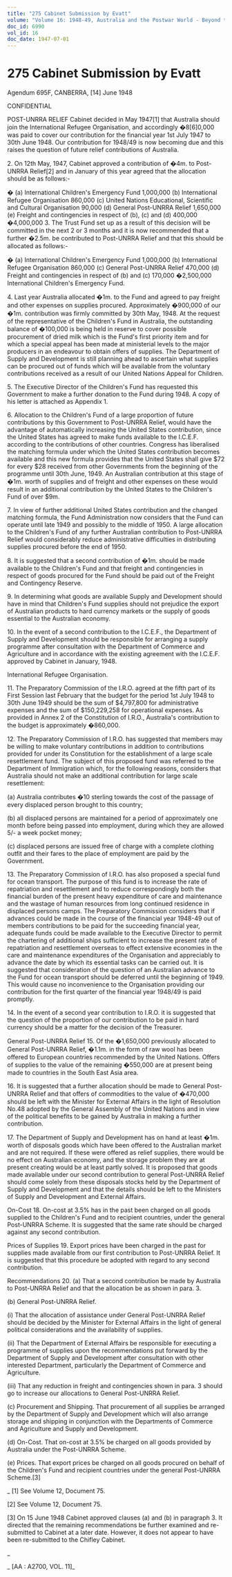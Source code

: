 ```yaml
---
title: "275 Cabinet Submission by Evatt"
volume: "Volume 16: 1948-49, Australia and the Postwar World - Beyond the Region"
doc_id: 6990
vol_id: 16
doc_date: 1947-07-01
---
```


# 275 Cabinet Submission by Evatt

Agendum 695F, CANBERRA, [14] June 1948

CONFIDENTIAL

POST-UNRRA RELIEF Cabinet decided in May 1947[1] that Australia should join the International Refugee Organisation, and accordingly �8[6]0,000 was paid to cover our contribution for the financial year 1st July 1947 to 30th June 1948. Our contribution for 1948/49 is now becoming due and this raises the question of future relief contributions of Australia.

2\. On 12th May, 1947, Cabinet approved a contribution of �4m. to Post-UNRRA Relief[2] and in January of this year agreed that the allocation should be as follows:-

� (a) International Children's Emergency Fund 1,000,000 (b) International Refugee Organisation 860,000 (c) United Nations Educational, Scientific and Cultural Organisation 90,000 (d) General Post-UNRRA Relief 1,650,000 (e) Freight and contingencies in respect of (b), (c) and (d) 400,000 �4,000,000 3. The Trust Fund set up as a result of this decision will be committed in the next 2 or 3 months and it is now recommended that a further �2.5m. be contributed to Post-UNRRA Relief and that this should be allocated as follows:-

� (a) International Children's Emergency Fund 1,000,000 (b) International Refugee Organisation 860,000 (c) General Post-UNRRA Relief 470,000 (d) Freight and contingencies in respect of (b) and (c) 170,000 �2,500,000 International Children's Emergency Fund.

4\. Last year Australia allocated �1m. to the Fund and agreed to pay freight and other expenses on supplies procured. Approximately �900,000 of our �1m. contribution was firmly committed by 30th May, 1948. At the request of the representative of the Children's Fund in Australia, the outstanding balance of �100,000 is being held in reserve to cover possible procurement of dried milk which is the Fund's first priority item and for which a special appeal has been made at ministerial levels to the major producers in an endeavour to obtain offers of supplies. The Department of Supply and Development is still planning ahead to ascertain what supplies can be procured out of funds which will be available from the voluntary contributions received as a result of our United Nations Appeal for Children.

5\. The Executive Director of the Children's Fund has requested this Government to make a further donation to the Fund during 1948. A copy of his letter is attached as Appendix 1.

6\. Allocation to the Children's Fund of a large proportion of future contributions by this Government to Post-UNRRA Relief, would have the advantage of automatically increasing the United States contribution, since the United States has agreed to make funds available to the I.C.E.F. according to the contributions of other countries. Congress has liberalised the matching formula under which the United States contribution becomes available and this new formula provides that the United States shall give $72 for every $28 received from other Governments from the beginning of the programme until 30th June, 1949. An Australian contribution at this stage of �1m. worth of supplies and of freight and other expenses on these would result in an additional contribution by the United States to the Children's Fund of over $9m.

7\. In view of further additional United States contribution and the changed matching formula, the Fund Administration now considers that the Fund can operate until late 1949 and possibly to the middle of 1950. A large allocation to the Children's Fund of any further Australian contribution to Post-UNRRA Relief would considerably reduce administrative difficulties in distributing supplies procured before the end of 1950.

8\. It is suggested that a second contribution of �1m. should be made available to the Children's Fund and that freight and contingencies in respect of goods procured for the Fund should be paid out of the Freight and Contingency Reserve.

9\. In determining what goods are available Supply and Development should have in mind that Children's Fund supplies should not prejudice the export of Australian products to hard currency markets or the supply of goods essential to the Australian economy.

10\. In the event of a second contribution to the I.C.E.F., the Department of Supply and Development should be responsible for arranging a supply programme after consultation with the Department of Commerce and Agriculture and in accordance with the existing agreement with the I.C.E.F. approved by Cabinet in January, 1948.

International Refugee Organisation.

11\. The Preparatory Commission of the I.R.O. agreed at the fifth part of its First Session last February that the budget for the period 1st July 1948 to 30th June 1949 should be the sum of $4,797,800 for administrative expenses and the sum of $150,229,258 for operational expenses. As provided in Annex 2 of the Constitution of I.R.O., Australia's contribution to the budget is approximately �860,000.

12\. The Preparatory Commission of I.R.O. has suggested that members may be willing to make voluntary contributions in addition to contributions provided for under its Constitution for the establishment of a large scale resettlement fund. The subject of this proposed fund was referred to the Department of Immigration which, for the following reasons, considers that Australia should not make an additional contribution for large scale resettlement:

(a) Australia contributes �10 sterling towards the cost of the passage of every displaced person brought to this country;

(b) all displaced persons are maintained for a period of approximately one month before being passed into employment, during which they are allowed 5/- a week pocket money;

(c) displaced persons are issued free of charge with a complete clothing outfit and their fares to the place of employment are paid by the Government.

13\. The Preparatory Commission of I.R.O. has also proposed a special fund for ocean transport. The purpose of this fund is to increase the rate of repatriation and resettlement and to reduce correspondingly both the financial burden of the present heavy expenditure of care and maintenance and the wastage of human resources from long continued residence in displaced persons camps. The Preparatory Commission considers that if advances could be made in the course of the financial year 1948-49 out of members contributions to be paid for the succeeding financial year, adequate funds could be made available to the Executive Director to permit the chartering of additional ships sufficient to increase the present rate of repatriation and resettlement overseas to effect extensive economies in the care and maintenance expenditures of the Organisation and appreciably to advance the date by which its essential tasks can be carried out. It is suggested that consideration of the question of an Australian advance to the Fund for ocean transport should be deferred until the beginning of 1949. This would cause no inconvenience to the Organisation providing our contribution for the first quarter of the financial year 1948/49 is paid promptly.

14\. In the event of a second year contribution to I.R.O. it is suggested that the question of the proportion of our contribution to be paid in hard currency should be a matter for the decision of the Treasurer.

General Post-UNRRA Relief 15. Of the �1,650,000 previously allocated to General Post-UNRRA Relief, �1.1m. in the form of raw wool has been offered to European countries recommended by the United Nations. Offers of supplies to the value of the remaining �550,000 are at present being made to countries in the South East Asia area.

16\. It is suggested that a further allocation should be made to General Post-UNRRA Relief and that offers of commodities to the value of �470,000 should be left with the Minister for External Affairs in the light of Resolution No.48 adopted by the General Assembly of the United Nations and in view of the political benefits to be gained by Australia in making a further contribution.

17\. The Department of Supply and Development has on hand at least �1m. worth of disposals goods which have been offered to the Australian market and are not required. If these were offered as relief supplies, there would be no effect on Australian economy, and the storage problem they are at present creating would be at least partly solved. It is proposed that goods made available under our second contribution to general Post-UNRRA Relief should come solely from these disposals stocks held by the Department of Supply and Development and that the details should be left to the Ministers of Supply and Development and External Affairs.

On-Cost 18. On-cost at 3.5% has in the past been charged on all goods supplied to the Children's Fund and to recipient countries, under the general Post-UNRRA Scheme. It is suggested that the same rate should be charged against any second contribution.

Prices of Supplies 19. Export prices have been charged in the past for supplies made available from our first contribution to Post-UNRRA Relief. It is suggested that this procedure be adopted with regard to any second contribution.

Recommendations 20. (a) That a second contribution be made by Australia to Post-UNRRA Relief and that the allocation be as shown in para. 3.

(b) General Post-UNRRA Relief.

(i) That the allocation of assistance under General Post-UNRRA Relief should be decided by the Minister for External Affairs in the light of general political considerations and the availability of supplies.

(ii) That the Department of External Affairs be responsible for executing a programme of supplies upon the recommendations put forward by the Department of Supply and Development after consultation with other interested Department, particularly the Department of Commerce and Agriculture.

(iii) That any reduction in freight and contingencies shown in para. 3 should go to increase our allocations to General Post-UNRRA Relief.

(c) Procurement and Shipping. That procurement of all supplies be arranged by the Department of Supply and Development which will also arrange storage and shipping in conjunction with the Departments of Commerce and Agriculture and Supply and Development.

(d) On-Cost. That on-cost at 3.5% be charged on all goods provided by Australia under the Post-UNRRA Scheme.

(e) Prices. That export prices be charged on all goods procured on behalf of the Children's Fund and recipient countries under the general Post-UNRRA Scheme.[3]

_ [1] See Volume 12, Document 75.

[2] See Volume 12, Document 75.

[3] On 15 June 1948 Cabinet approved clauses (a) and (b) in paragraph 3. It directed that the remaining recommendations be further examined and re-submitted to Cabinet at a later date. However, it does not appear to have been re-submitted to the Chifley Cabinet.

_

_ [AA : A2700, VOL. 11]_
